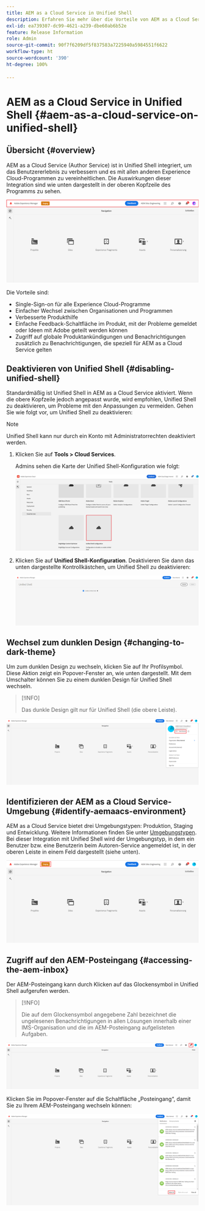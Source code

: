 ```yaml
---
title: AEM as a Cloud Service in Unified Shell
description: Erfahren Sie mehr über die Vorteile von AEM as a Cloud Service in Unified Shell
exl-id: ea739307-dc99-4621-a239-dbe60ab6b52e
feature: Release Information
role: Admin
source-git-commit: 90f7f6209df5f837583a7225940a5984551f6622
workflow-type: ht
source-wordcount: '390'
ht-degree: 100%

---
```


# AEM as a Cloud Service in Unified Shell {#aem-as-a-cloud-service-on-unified-shell}

## Übersicht {#overview}

AEM as a Cloud Service (Author Service) ist in Unified Shell integriert, um das Benutzererlebnis zu verbessern und es mit allen anderen Experience Cloud-Programmen zu vereinheitlichen. Die Auswirkungen dieser Integration sind wie unten dargestellt in der oberen Kopfzeile des Programms zu sehen.

![Grafik](/help/overview/assets/unifiedshell_header.png)

Die Vorteile sind:

* Single-Sign-on für alle Experience Cloud-Programme
* Einfacher Wechsel zwischen Organisationen und Programmen
* Verbesserte Produkthilfe
* Einfache Feedback-Schaltfläche im Produkt, mit der Probleme gemeldet oder Ideen mit Adobe geteilt werden können
* Zugriff auf globale Produktankündigungen und Benachrichtigungen zusätzlich zu Benachrichtigungen, die speziell für AEM as a Cloud Service gelten

## Deaktivieren von Unified Shell {#disabling-unified-shell}

Standardmäßig ist Unified Shell in AEM as a Cloud Service aktiviert. Wenn die obere Kopfzeile jedoch angepasst wurde, wird empfohlen, Unified Shell zu deaktivieren, um Probleme mit den Anpassungen zu vermeiden. Gehen Sie wie folgt vor, um Unified Shell zu deaktivieren:

>[!NOTE]
>Unified Shell kann nur durch ein Konto mit Administratorrechten deaktiviert werden.

1. Klicken Sie auf **Tools > Cloud Services**.

   Admins sehen die Karte der Unified Shell-Konfiguration wie folgt:

   ![Bild](/help/overview/assets/unifiedshell2.png)

1. Klicken Sie auf **Unified Shell-Konfiguration**. Deaktivieren Sie dann das unten dargestellte Kontrollkästchen, um Unified Shell zu deaktivieren:

   ![Grafik](/help/overview/assets/unifiedshell3.png)

## Wechsel zum dunklen Design {#changing-to-dark-theme}

Um zum dunklen Design zu wechseln, klicken Sie auf Ihr Profilsymbol. Diese Aktion zeigt ein Popover-Fenster an, wie unten dargestellt. Mit dem Umschalter können Sie zu einem dunklen Design für Unified Shell wechseln.

>[!INFO]
>
>Das dunkle Design gilt nur für Unified Shell (die obere Leiste).

![Grafik](/help/overview/assets/unifiedshell4.png)

## Identifizieren der AEM as a Cloud Service-Umgebung {#identify-aemaacs-environment}

AEM as a Cloud Service bietet drei Umgebungstypen: Produktion, Staging und Entwicklung. Weitere Informationen finden Sie unter [Umgebungstypen](https://experienceleague.adobe.com/docs/experience-manager-cloud-service/content/implementing/using-cloud-manager/manage-environments.html?lang=de). Bei dieser Integration mit Unified Shell wird der Umgebungstyp, in dem ein Benutzer bzw. eine Benutzerin beim Autoren-Service angemeldet ist, in der oberen Leiste in einem Feld dargestellt (siehe unten).

![Grafik](/help/overview/assets/unifiedshell_header_label.png)

## Zugriff auf den AEM-Posteingang {#accessing-the-aem-inbox}

Der AEM-Posteingang kann durch Klicken auf das Glockensymbol in Unified Shell aufgerufen werden.

>[!INFO]
>
> Die auf dem Glockensymbol angegebene Zahl bezeichnet die ungelesenen Benachrichtigungen in allen Lösungen innerhalb einer IMS-Organisation und die im AEM-Posteingang aufgelisteten Aufgaben.

![Grafik](/help/overview/assets/unifiedshell5.png)

Klicken Sie im Popover-Fenster auf die Schaltfläche „Posteingang“, damit Sie zu Ihrem AEM-Posteingang wechseln können:

![Bild](/help/overview/assets/unifiedshell6.png)
